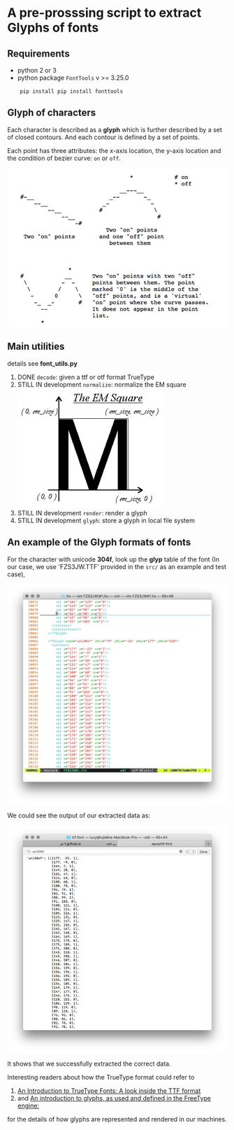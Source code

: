 # A pre-prosssing script to extract Glyphs of fonts

## Requirements

- python 2 or 3
- python package `FontTools` v >= 3.25.0

```
    pip install pip install fonttools
```

## Glyph of characters

Each character is described as a **glyph** which is further described by a set of closed contours. And each contour is defined by a set of points.

Each point has three attributes: the x-axis location, the y-axis location and the condition of bezier curve: `on` or `off`.

![](./assets/glyph.png)

## Main utilities

details see **font_utils.py**

1. DONE `decode`: given a ttf or otf format TrueType
2. STILL IN development `normalize`: normalize the EM square ![](./assets/emsquare.gif)
3. STILL IN development `render`: render a glyph
4. STILL IN development `glyph`: store a glyph in local file system

## An example of the Glyph formats of fonts

For the character with unicode **304f**, look up the **glyp** table of the font (In our case, we use 'FZS3JW.TTF' provided in the `src/` as an example and test case),

![](./assets/uni304F.png)

We could see the output of our extracted data as:

![](./assets/uni304F_extracted.png)

It shows that we successfully extracted the correct data.

Interesting readers about how the TrueType format could refer to

1. [An Introduction to TrueType Fonts: A look inside the TTF format](http://scripts.sil.org/cms/scripts/page.php?site_id=nrsi&id=iws-chapter08)
2. and [An introduction to glyphs, as used and defined in the FreeType engine:](http://chanae.walon.org/pub/ttf/ttf_glyphs.htm)

for the details of how glyphs are represented and rendered in our machines.
